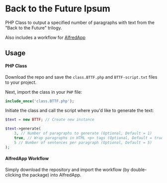 # Back to the Future Ipsum

PHP Class to output a specified number of paragraphs with text from the "Back to the Future" trilogy.

Also includes a workflow for [AlfredApp](http://alfredapp.com)

## Usage

#### PHP Class

Download the repo and save the `class.BTTF.php` and `BTTF-script.txt` files to your project.

Next, import the class in your `PHP` file:
```php
include_once('class.BTTF.php');
```

Initiate the class and call the script where you'd like to generate the text:
```php
$text = new BTTF; // Create new instance

$text->generate(
    3, // Number of paragraphs to generate (Optional, Default = 1)
    true, // Wrap paragraphs in HTML <p> tags (Optional, Default = true)
    5 // Number of sentences per paragraph (Optional, Default = 5)
);

```

#### AlfredApp Workflow

Simply download the repository and import the workflow (by double-clicking the package) into AlfredApp.